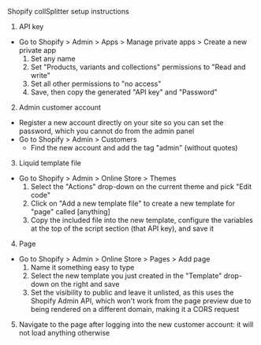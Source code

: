Shopify collSplitter setup instructions

1. API key
  - Go to Shopify > Admin > Apps > Manage private apps > Create a new private app
    1. Set any name
    2. Set "Products, variants and collections" permissions to "Read and write"
    3. Set all other permissions to "no access"
    4. Save, then copy the generated "API key" and "Password"

2. Admin customer account
  - Register a new account directly on your site so you can set the password, which you cannot do from the admin panel
  - Go to Shopify > Admin > Customers
    - Find the new account and add the tag "admin" (without quotes)

3. Liquid template file
  - Go to Shopify > Admin > Online Store > Themes
    1. Select the "Actions" drop-down on the current theme and pick "Edit code"
    2. Click on "Add a new template file" to create a new template for "page" called [anything]
    3. Copy the included file into the new template, configure the variables at the top of the script section (that API key), and save it

4. Page
  - Go to Shopify > Admin > Online Store > Pages > Add page
    1. Name it something easy to type
    2. Select the new template you just created in the "Template" drop-down on the right and save
    3. Set the visibility to public and leave it unlisted, as this uses the Shopify Admin API, which won't work from the page preview due to being rendered on a different domain, making it a CORS request

5. Navigate to the page after logging into the new customer account: it will not load anything otherwise
